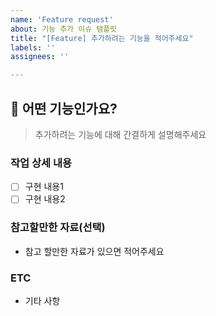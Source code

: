 ```yaml
---
name: 'Feature request'
about: 기능 추가 이슈 탬플릿
title: "[Feature] 추가하려는 기능을 적어주세요"
labels: ''
assignees: ''

---
```


## 🚀 어떤 기능인가요?
> 추가하려는 기능에 대해 간결하게 설명해주세요

### 작업 상세 내용
- [ ] 구현 내용1
- [ ] 구현 내용2

### 참고할만한 자료(선택)
- 참고 할만한 자료가 있으면 적어주세요

### ETC
- 기타 사항
